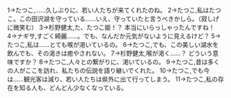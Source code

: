 1→たつこ,……久しぶりに、若い人たちが来てくれたのね。
2→たつこ,私はたつこ。この田沢湖を守っている……いえ、守っていたと言うべきかしら。（寂しげに微笑む）
3→杉野健太,た、たつこ姫！？ 本当にいらっしゃったんですね！
4→ナギサ,すごく綺麗……。でも、なんだか元気がないように見えるけど？
5→たつこ,私は……とても喉が渇いているの。
6→たつこ,でも、この美しい湖水を飲んでも、その渇きは癒やされない。
7→杉野健太,喉が渇く……？ どういう意味ですか？
8→たつこ,人々との繋がりに、渇いているの。
9→たつこ,昔は多くの人がここを訪れ、私たちの伝説を語り継いでくれた。
10→たつこ,でも今は……観光客は減り、若い人たちは県外に出て行ってしまう。
11→たつこ,私の存在を知る人も、どんどん少なくなっている。
